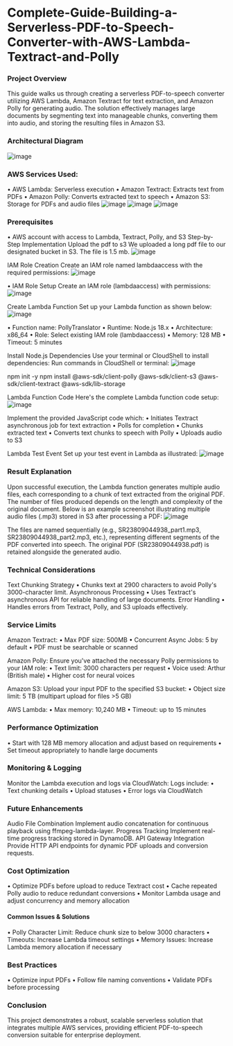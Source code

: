 # Complete-Guide-Building-a-Serverless-PDF-to-Speech-Converter-with-AWS-Lambda-Textract-and-Polly

### Project Overview
This guide walks us through creating a serverless PDF-to-speech converter utilizing AWS Lambda, Amazon Textract for text extraction, and Amazon Polly for generating audio. The solution effectively manages large documents by segmenting text into manageable chunks, converting them into audio, and storing the resulting files in Amazon S3.

### Architectural Diagram
 ![image](https://github.com/user-attachments/assets/50068163-df41-4df1-ba4f-039be4e85858)


### AWS Services Used:
•	AWS Lambda: Serverless execution
•	Amazon Textract: Extracts text from PDFs
•	Amazon Polly: Converts extracted text to speech
•	Amazon S3: Storage for PDFs and audio files
 ![image](https://github.com/user-attachments/assets/a152114d-12fe-49ae-b989-6fc0d8b8019b)
![image](https://github.com/user-attachments/assets/f4b13a0e-9af9-4013-90e8-a02e71eeccbe)
![image](https://github.com/user-attachments/assets/2b0288b0-5c8c-4c65-a043-66540d7b7ea6)

 

### Prerequisites
•	AWS account with access to Lambda, Textract, Polly, and S3
Step-by-Step Implementation
Upload the pdf to s3
We uploaded a long pdf file to our designated bucket in S3. The file is 1.5 mb. 
 ![image](https://github.com/user-attachments/assets/5fa519d1-2057-45be-a1cc-04a5fc19bc9d)


IAM Role Creation
Create an IAM role named lambdaaccess with the required permissions:
 ![image](https://github.com/user-attachments/assets/944eb013-773e-4df0-825c-5687f20d0fc1)

•	IAM Role Setup
Create an IAM role (lambdaaccess) with permissions:
 ![image](https://github.com/user-attachments/assets/4fe1e1e1-a8f7-4b5b-8ce2-2613fcfd67b7)

 
Create Lambda Function
Set up your Lambda function as shown below:
 ![image](https://github.com/user-attachments/assets/259a84fb-3918-410b-986d-42bca4af9a93)


•	Function name: PollyTranslator
•	Runtime: Node.js 18.x
•	Architecture: x86_64
•	Role: Select existing IAM role (lambdaaccess)
•	Memory: 128 MB
•	Timeout: 5 minutes

Install Node.js Dependencies
Use your terminal or CloudShell to install dependencies:
Run commands in CloudShell or terminal:
 ![image](https://github.com/user-attachments/assets/689345ec-0b1b-4921-84a8-3a21f0b51fc2)

npm init -y
npm install @aws-sdk/client-polly @aws-sdk/client-s3 @aws-sdk/client-textract @aws-sdk/lib-storage

Lambda Function Code
Here's the complete Lambda function code setup: 
 ![image](https://github.com/user-attachments/assets/bf6850b2-e82a-4dea-88ce-47f16f8a1bdc)

Implement the provided JavaScript code which:
•	Initiates Textract asynchronous job for text extraction
•	Polls for completion
•	Chunks extracted text
•	Converts text chunks to speech with Polly
•	Uploads audio to S3

Lambda Test Event
Set up your test event in Lambda as illustrated:
 ![image](https://github.com/user-attachments/assets/b391c74f-fa43-405c-8437-33ce737e4939)

### Result Explanation
Upon successful execution, the Lambda function generates multiple audio files, each corresponding to a chunk of text extracted from the original PDF. The number of files produced depends on the length and complexity of the original document. Below is an example screenshot illustrating multiple audio files (.mp3) stored in S3 after processing a PDF:
 ![image](https://github.com/user-attachments/assets/fc556729-d6e0-4428-9761-87a43679b47b)

The files are named sequentially (e.g., SR23809044938_part1.mp3, SR23809044938_part2.mp3, etc.), representing different segments of the PDF converted into speech. The original PDF (SR23809044938.pdf) is retained alongside the generated audio.

### Technical Considerations
Text Chunking Strategy
•	Chunks text at 2900 characters to avoid Polly's 3000-character limit.
Asynchronous Processing
•	Uses Textract's asynchronous API for reliable handling of large documents.
Error Handling
•	Handles errors from Textract, Polly, and S3 uploads effectively.

### Service Limits
Amazon Textract:
•	Max PDF size: 500MB
•	Concurrent Async Jobs: 5 by default
•	PDF must be searchable or scanned

Amazon Polly:
Ensure you've attached the necessary Polly permissions to your IAM role:
•	Text limit: 3000 characters per request
•	Voice used: Arthur (British male)
•	Higher cost for neural voices

Amazon S3:
Upload your input PDF to the specified S3 bucket:
•	Object size limit: 5 TB (multipart upload for files >5 GB)

AWS Lambda:
•	Max memory: 10,240 MB
•	Timeout: up to 15 minutes

### Performance Optimization
•	Start with 128 MB memory allocation and adjust based on requirements
•	Set timeout appropriately to handle large documents

### Monitoring & Logging
Monitor the Lambda execution and logs via CloudWatch:
Logs include:
•	Text chunking details
•	Upload statuses
•	Error logs via CloudWatch

### Future Enhancements
Audio File Combination
Implement audio concatenation for continuous playback using ffmpeg-lambda-layer.
Progress Tracking
Implement real-time progress tracking stored in DynamoDB.
API Gateway Integration
Provide HTTP API endpoints for dynamic PDF uploads and conversion requests.

### Cost Optimization
•	Optimize PDFs before upload to reduce Textract cost
•	Cache repeated Polly audio to reduce redundant conversions
•	Monitor Lambda usage and adjust concurrency and memory allocation

#### Common Issues & Solutions
•	Polly Character Limit: Reduce chunk size to below 3000 characters
•	Timeouts: Increase Lambda timeout settings
•	Memory Issues: Increase Lambda memory allocation if necessary

### Best Practices
•	Optimize input PDFs
•	Follow file naming conventions
•	Validate PDFs before processing

### Conclusion
This project demonstrates a robust, scalable serverless solution that integrates multiple AWS services, providing efficient PDF-to-speech conversion suitable for enterprise deployment.
